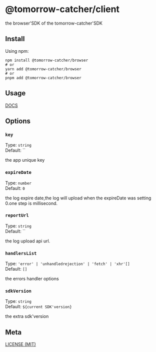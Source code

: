 # @tomorrow-catcher/client

the browser'SDK of the tomorrow-catcher'SDK

## Install

Using npm:

```console
npm install @tomorrow-catcher/browser
# or
yarn add @tomorrow-catcher/browser
# or
pnpm add @tomorrow-catcher/browser
```

## Usage

[DOCS](https://chuhingyee.github.io/tomorrow-catcher/sdks/browser.html)

## Options

### `key`

Type: `string`<br>
Default: ``

the app unique key

### `expireDate`

Type: `number`<br>
Default: `0`

the log expire date,the log will upload when the expireDate was setting 0.one step is millisecond.

### `reportUrl`

Type: `string`<br>
Default: ``

the log upload api url.

### `handlersList`

Type: `'error' | 'unhandledrejection' | 'fetch' | 'xhr'[]`<br>
Default: `[]`

the errors handler options

### `sdkVersion`

Type: `string`<br>
Default: `${current SDK'version}`

the extra sdk'version

## Meta

[LICENSE (MIT)](/LICENSE)
